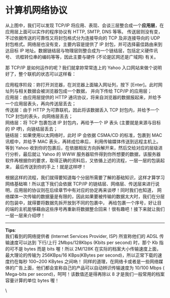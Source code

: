 # 计算机网络协议

从上图中，我们可以发现 TCP/IP 将应用、表现、会谈三层整合成一个**应用层**，在应用层上面可以实作的程序协议有 HTTP, SMTP, DNS 等等。 传送层则没有变，不过依据传送的可靠性又将封包格式分为连接导向的 TCP 及非连接导向的 UDP 封包格式。网络层也没有变，主要内容是提供了 IP 封包，并可选择最佳路由来到达目标 IP 地址。数据链结层与物理层则整合成为一个链结层，包括定义硬件讯号、 讯框转位串的编码等等，因此主要与硬件 (不论是区网还是广域网) 有关。

那 TCP/IP 是如何运作的呢？我们就拿妳常常连上的 Yahoo 入口网站来做个说明好了，整个联机的状态可以这样看：

应用程序阶段：妳打开浏览器，在浏览器上面输入网址列，按下 \[Enter]。此时网址列与相关数据会被浏览器包成一个数据， 并向下传给 TCP/IP 的应用层；\
应用层：由应用层提供的 HTTP 通讯协议，将来自浏览器的数据报起来，并给予一个应用层表头，再向传送层丢去；\
传送层：由于 HTTP 为可靠联机，因此将该数据丢入 TCP 封包内，并给予一个 TCP 封包的表头，向网络层丢去；\
网络层：将 TCP 包裹包进 IP 封包内，再给予一个 IP 表头 (主要就是来源与目标的 IP 啰)，向链结层丢去；\
链结层：如果使用以太网络时，此时 IP 会依据 CSMA/CD 的标准，包裹到 MAC 讯框中，并给予 MAC 表头，再转成位串后， 利用传输媒体传送到远程主机上。\
等到 Yahoo 收到你的包裹后，在依据相反方向拆解开来，然后交给对应的层级进行分析，最后就让 Yahoo 的 WWW 服务器软件得到你所想要的数据，该服务器软件再根据你的要求，取得正确的资料后，又依循上述的流程，一层一层的包装起来， 最后传送到你的手上！就是这样啰！

根据这样的流程，我们就得要知道每个分层所需要了解的基础知识，这样才算学习网络基础嘛！所以底下我们会依据 TCP/IP 的链结层、网络层、传送层来进行说明，应用层的协议则在后续章节中有对应的协定再来谈啰！同时我们也知道， 网络媒体一次传输的数据量是有限的，因此如果要被传输的数据太大时，我们在分层的包装中，就得要将数据先拆开放到不同的包裹中， 再给包裹一个序号，好让目的端的主机能够藉由这些序号再重新将数据整合回来！很有趣吧！接下来就让我们一层一层来介绍啰！

***

**Tips**:\
我们看到的网络提供者 (Internet Services Provider, ISP) 所宣称他们的 ADSL 传输速度可以达到 下行/上行 2Mbps/128Kbps (Kbits per second) 时，那个 Kb 指的可不是 bytes 而是 bits 喔！所以 2M/128K 在实际的档案大小传输速度上面，最大理论的传输为 256KBps/16 KBps(KBytes per second)，所以正常下载的速度约在每秒 100\~200 KBytes 之间吶！ 同样的道理，在网络卡或者是一些网络媒体的广告上面，他们都会宣称自己的产品可以自动辨识传输速度为 10/100 Mbps ( Mega-bits per second)，呵呵！该数值还是得再除以 8 才是我们一般常用的档案容量计算的单位 bytes 喔！

\

